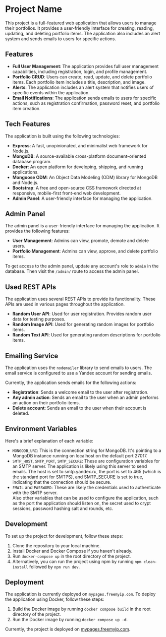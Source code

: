 # Project Name

This project is a full-featured web application that allows users to manage their portfolios. It provides a user-friendly interface for creating, reading, updating, and deleting portfolio items. The application also includes an alert system and sends emails to users for specific actions.

## Features

- **Full User Management**: The application provides full user management capabilities, including registration, login, and profile management.
- **Portfolio CRUD**: Users can create, read, update, and delete portfolio items. Each portfolio item includes a title, description, and image.
- **Alerts**: The application includes an alert system that notifies users of specific events within the application.
- **Email Notifications**: The application sends emails to users for specific actions, such as registration confirmation, password reset, and portfolio item creation.

## Tech Features

The application is built using the following technologies:

- **Express**: A fast, unopinionated, and minimalist web framework for Node.js.
- **MongoDB**: A source-available cross-platform document-oriented database program.
- **Docker**: An open platform for developing, shipping, and running applications.
- **Mongoose ODM**: An Object Data Modeling (ODM) library for MongoDB and Node.js.
- **Bootstrap**: A free and open-source CSS framework directed at responsive, mobile-first front-end web development.
- **Admin Panel**: A user-friendly interface for managing the application.

## Admin Panel

The admin panel is a user-friendly interface for managing the application. It provides the following features:
- **User Management**: Admins can view, promote, demote and delete users.
- **Portfolio Management**: Admins can view, approve, and delete portfolio items.

To get access to the admin panel, update any account's role to `admin` in the database.
Then visit the `/admin/` route to access the admin panel.

## Used REST APIs

The application uses several REST APIs to provide its functionality. These APIs are used in various pages throughout the application.

- **Random User API**: Used for user registration. Provides random user data for testing purposes.
- **Random Image API**: Used for generating random images for portfolio items.
- **Random Text API**: Used for generating random descriptions for portfolio items.

## Emailing Service

The application uses the `nodemailer` library to send emails to users. The email service is configured to use a Yandex account for sending emails.

Currently, the application sends emails for the following actions:
- **Registration**: Sends a welcome email to the user after registration.
- **Any admin action**: Sends an email to the user when an admin performs an action on their portfolio items.
- **Delete account**: Sends an email to the user when their account is deleted.

## Environment Variables
Here's a brief explanation of each variable:  
- `MONGODB_URI`: This is the connection string for MongoDB. It's pointing to a MongoDB instance running on localhost on the default port 27017.  
- `SMTP_HOST`, `SMTP_PORT`, `SMTP_SECURE`: These are configuration variables for an SMTP server. The application is likely using this server to send emails. The host is set to smtp.yandex.ru, the port is set to 465 (which is the standard port for SMTPS), and SMTP_SECURE is set to true, indicating that the connection should be secure.  
- `EMAIL` and `PASSWORD`: These are likely the credentials used to authenticate with the SMTP server.  
Also other variables that can be used to configure the application, such as the port the application should listen on, the secret used to crypt sessions, password hashing salt and rounds, etc.

## Development

To set up the project for development, follow these steps:

1. Clone the repository to your local machine.
2. Install Docker and Docker Compose if you haven't already.
3. Run `docker-compose up` in the root directory of the project.
4. Alternatively, you can run the project using npm by running `npm clean-install` followed by `npm run dev`.

## Deployment

The application is currently deployed on `mypages.freemyip.com`. To deploy the application using Docker, follow these steps:

1. Build the Docker image by running `docker compose build` in the root directory of the project.
2. Run the Docker image by running `docker compose up -d`.

Currently, the project is deployed on [mypages.freemyip.com](https://mypages.freemyip.com).